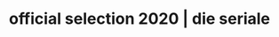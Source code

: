 ---
title: official selection 2020 | die seriale
sections:
  - partial: list-grid
    headline: official selection 2020
    data:
      headline: series
      list:
        - title: A Butterfly Dream
          origin: South Korea
        - title: .After	
          origin: United States
        - title: ALT ESC
          origin: Argentina
        - title: Anomalie (Season 1, Part 2)
          origin: Germany
        - title: Carpark Clubbing
          origin: Australia
        - title: Collegiate Assessor
          origin: Russian Federation
        - title: Dependence	
          origin: United States
        - title: Discipline
          origin: South Korea
        - title: Do You Know Vlog	
          origin: Germany
        - title: En Red / In Network
          origin: Argentina
        - title: Fehler 78
          origin: Argentina
        - title: Forest League
          origin: Brazil
        - title: Grandma Sofía
          origin: Argentina
        - title: Gurko - Am Rand von Smartcity	
          origin: Germany
        - title: Hammersmith
          origin: United States
        - title: Haus Kummerveldt
          origin: Germany
        - title: hierdrueben
          origin: Germany
        - title: How to Buy a Baby (Season 2)
          origin: Canada
        - title: It's Your Turn
          origin: Spain
        - title: Italia Sicilia Gela
          origin: Italy
        - title: "#kämpfergeist"
          origin: Germany
        - title: La Festa Triste
          origin: Italy
        - title: Letters to my Ex
          origin: Argentina
        - title: Lover of the Palace
          origin: South Korea
        - title: Maestra Veneno
          origin: Uruguay
        - title: Manpower Express
          origin: Germany
        - title: Manu
          origin: Brazil
        - title: Marias	
          origin: United States
        - title: Migrant Stories
          origin: Argentina
        - title: Millionaire from Balashikha
          origin: Russian Federation
        - title: "Or So the Story Goes: Knock Knock"
          origin: United States
        - title: Otherside
          origin: Brazil
        - title: "Pepper: Ricochet"
          origin: United States
        - title: Pet Killer	
          origin: France
        - title: Preview
          origin: France
        - title: Ratée sans avenir
          origin: France
        - title: Reset - Make your decision
          origin: Germany
        - title: Seltsam (Season 2)
          origin: France
        - title: Si Young's Story
          origin: South Korea
        - title: Sicilian Rhapsody
          origin: Italy
        - title: Silent Forest
          origin: Germany
        - title: Singles' Diaries
          origin: Germany
        - title: Slippers
          origin: Switzerland
        - title: Spike and Dadda
          origin: Australia
        - title: Standby, Curator
          origin: South Korea
        - title: Swipe	
          origin: Netherlands
        - title: Sydney Sleuthers
          origin: Australia
        - title: The First Shot
          origin: South Korea
        - title: The Man for Your Sins (Season 2)
          origin: Germany
        - title: The Runner
          origin: Canada
        - title: The Square Root
          origin: United States
        - title: The Way to Sangju
          origin: South Korea
        - title: The Y Theory (Season 2)
          origin: Belgium
        - title: Throwback89
          origin: Germany
        - title: True Demon
          origin: Germany
        - title: Utopia Planitia
          origin: United States
        - title: W.
          origin: Luxembourg
        - title: Walls of Disorder
          origin: Canada
        - title: What happened to Mirae
          origin: South Korea
        - title: What is emerging?
          origin: Brazil
        - title: Whatever	
          origin: Chile
        - title: Who Killed Lucy the Poodle?
          origin: New Zealand
  - partial: list-grid
    data:
      headline: pilots
      list:
        - title: Battleground Germany
          origin: Germany
        - title: Constance
          origin: New Zealand
        - title: Divine419 - Hawkers Hustle
          origin: Germany
        - title: Escape
          origin: Germany
        - title: Fallin' Off
          origin: United States
        - title: L'Uomo Nuovo
          origin: Italy
        - title: Lost & Found Cowboy
          origin: Japan
        - title: Of Wolves and Men
          origin: Germany
        - title: Wolfgang Doe
          origin: Germany
---